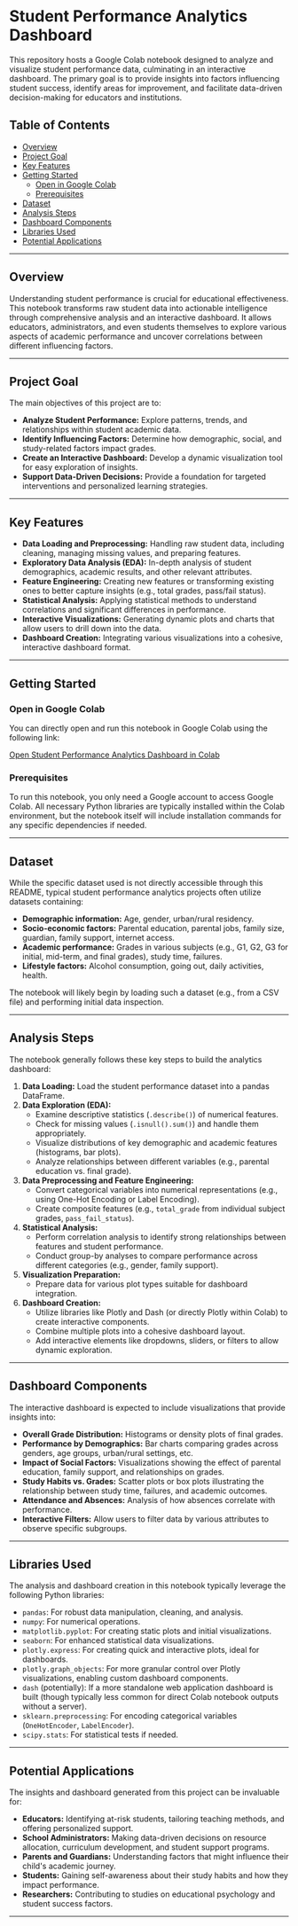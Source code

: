 # Student Performance Analytics Dashboard

This repository hosts a Google Colab notebook designed to analyze and visualize student performance data, culminating in an interactive dashboard. The primary goal is to provide insights into factors influencing student success, identify areas for improvement, and facilitate data-driven decision-making for educators and institutions.

## Table of Contents

- [Overview](#overview)
- [Project Goal](#project-goal)
- [Key Features](#key-features)
- [Getting Started](#getting-started)
  - [Open in Google Colab](#open-in-google-colab)
  - [Prerequisites](#prerequisites)
- [Dataset](#dataset)
- [Analysis Steps](#analysis-steps)
- [Dashboard Components](#dashboard-components)
- [Libraries Used](#libraries-used)
- [Potential Applications](#potential-applications)

---

## Overview

Understanding student performance is crucial for educational effectiveness. This notebook transforms raw student data into actionable intelligence through comprehensive analysis and an interactive dashboard. It allows educators, administrators, and even students themselves to explore various aspects of academic performance and uncover correlations between different influencing factors.

---

## Project Goal

The main objectives of this project are to:
* **Analyze Student Performance:** Explore patterns, trends, and relationships within student academic data.
* **Identify Influencing Factors:** Determine how demographic, social, and study-related factors impact grades.
* **Create an Interactive Dashboard:** Develop a dynamic visualization tool for easy exploration of insights.
* **Support Data-Driven Decisions:** Provide a foundation for targeted interventions and personalized learning strategies.

---

## Key Features

* **Data Loading and Preprocessing:** Handling raw student data, including cleaning, managing missing values, and preparing features.
* **Exploratory Data Analysis (EDA):** In-depth analysis of student demographics, academic results, and other relevant attributes.
* **Feature Engineering:** Creating new features or transforming existing ones to better capture insights (e.g., total grades, pass/fail status).
* **Statistical Analysis:** Applying statistical methods to understand correlations and significant differences in performance.
* **Interactive Visualizations:** Generating dynamic plots and charts that allow users to drill down into the data.
* **Dashboard Creation:** Integrating various visualizations into a cohesive, interactive dashboard format.

---

## Getting Started

### Open in Google Colab

You can directly open and run this notebook in Google Colab using the following link:

[Open Student Performance Analytics Dashboard in Colab](https://colab.research.google.com/github/RajBhadani/Project-Data_Science_and_Analytics/blob/main/Student_Performance_Analytics_Dashboard.ipynb)

### Prerequisites

To run this notebook, you only need a Google account to access Google Colab. All necessary Python libraries are typically installed within the Colab environment, but the notebook itself will include installation commands for any specific dependencies if needed.

---

## Dataset

While the specific dataset used is not directly accessible through this README, typical student performance analytics projects often utilize datasets containing:
* **Demographic information:** Age, gender, urban/rural residency.
* **Socio-economic factors:** Parental education, parental jobs, family size, guardian, family support, internet access.
* **Academic performance:** Grades in various subjects (e.g., G1, G2, G3 for initial, mid-term, and final grades), study time, failures.
* **Lifestyle factors:** Alcohol consumption, going out, daily activities, health.

The notebook will likely begin by loading such a dataset (e.g., from a CSV file) and performing initial data inspection.

---

## Analysis Steps

The notebook generally follows these key steps to build the analytics dashboard:

1.  **Data Loading:** Load the student performance dataset into a pandas DataFrame.
2.  **Data Exploration (EDA):**
    * Examine descriptive statistics (`.describe()`) of numerical features.
    * Check for missing values (`.isnull().sum()`) and handle them appropriately.
    * Visualize distributions of key demographic and academic features (histograms, bar plots).
    * Analyze relationships between different variables (e.g., parental education vs. final grade).
3.  **Data Preprocessing and Feature Engineering:**
    * Convert categorical variables into numerical representations (e.g., using One-Hot Encoding or Label Encoding).
    * Create composite features (e.g., `total_grade` from individual subject grades, `pass_fail_status`).
4.  **Statistical Analysis:**
    * Perform correlation analysis to identify strong relationships between features and student performance.
    * Conduct group-by analyses to compare performance across different categories (e.g., gender, family support).
5.  **Visualization Preparation:**
    * Prepare data for various plot types suitable for dashboard integration.
6.  **Dashboard Creation:**
    * Utilize libraries like Plotly and Dash (or directly Plotly within Colab) to create interactive components.
    * Combine multiple plots into a cohesive dashboard layout.
    * Add interactive elements like dropdowns, sliders, or filters to allow dynamic exploration.

---

## Dashboard Components

The interactive dashboard is expected to include visualizations that provide insights into:

* **Overall Grade Distribution:** Histograms or density plots of final grades.
* **Performance by Demographics:** Bar charts comparing grades across genders, age groups, urban/rural settings, etc.
* **Impact of Social Factors:** Visualizations showing the effect of parental education, family support, and relationships on grades.
* **Study Habits vs. Grades:** Scatter plots or box plots illustrating the relationship between study time, failures, and academic outcomes.
* **Attendance and Absences:** Analysis of how absences correlate with performance.
* **Interactive Filters:** Allow users to filter data by various attributes to observe specific subgroups.

---

## Libraries Used

The analysis and dashboard creation in this notebook typically leverage the following Python libraries:

* `pandas`: For robust data manipulation, cleaning, and analysis.
* `numpy`: For numerical operations.
* `matplotlib.pyplot`: For creating static plots and initial visualizations.
* `seaborn`: For enhanced statistical data visualizations.
* `plotly.express`: For creating quick and interactive plots, ideal for dashboards.
* `plotly.graph_objects`: For more granular control over Plotly visualizations, enabling custom dashboard components.
* `dash` (potentially): If a more standalone web application dashboard is built (though typically less common for direct Colab notebook outputs without a server).
* `sklearn.preprocessing`: For encoding categorical variables (`OneHotEncoder`, `LabelEncoder`).
* `scipy.stats`: For statistical tests if needed.

---

## Potential Applications

The insights and dashboard generated from this project can be invaluable for:

* **Educators:** Identifying at-risk students, tailoring teaching methods, and offering personalized support.
* **School Administrators:** Making data-driven decisions on resource allocation, curriculum development, and student support programs.
* **Parents and Guardians:** Understanding factors that might influence their child's academic journey.
* **Students:** Gaining self-awareness about their study habits and how they impact performance.
* **Researchers:** Contributing to studies on educational psychology and student success factors.

---







